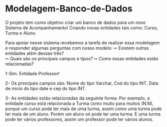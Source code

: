 # Modelagem-Banco-de-Dados 

O projeto tem como objetivo criar um banco de dados para um novo Sistema de Acompanhamento! 
Criando novas entidades tais como: Curso, Turma e Aluno. 


Para apoiar nesse sistema recebemos a tarefa de realizar essa modelagem e responder algumas perguntas com nosso modelo:
⇨ Existem outras entidades além dessas três?  
⇨ Quais são os principais campos e tipos?
⇨ Como essas entidades estão relacionadas?


1-Sim. Entidade Professor!

2- Os principais campos são: Nome do tipo Varchar, Cod do tipo INT, Data de inicio do tipo date e cep do tipo INT. 

3- As entidades estão relacionadas da seguinte forma: Por exemplo, a entidade curso está relacionada a Turma como muito para muitos (N:N), porque um curso pode ter mais de uma turma, assim como uma turma pode ter mais de um aluno. Porém um aluno só pode ter uma turma. 
E uma turma pode ter vários professores, assim um professor pode ter vários alunos. 
